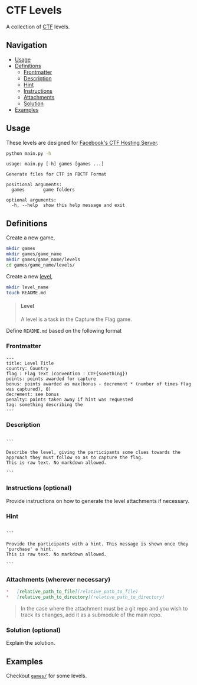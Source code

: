# CTF Levels

A collection of [CTF](https://ctftime.org/ctf-wtf/) levels.

## Navigation

* [Usage](#usage)
* [Definitions](#definitions)
  * [Frontmatter](#frontmatter)
  * [Description](#description)
  * [Hint](#hint)
  * [Instructions](#instructions-optional)
  * [Attachments](#attachments-wherever-necessary)
  * [Solution](#solution-optional)
* [Examples](#examples)

## Usage

These levels are designed for [Facebook's CTF Hosting Server](https://github.com/facebook/fbctf).

```bash
python main.py -h
```

```
usage: main.py [-h] games [games ...]

Generate files for CTF in FBCTF Format

positional arguments:
  games       game folders

optional arguments:
  -h, --help  show this help message and exit
```

## Definitions

Create a new game,

```bash
mkdir games
mkdir games/game_name
mkdir games/game_name/levels
cd games/game_name/levels/
```

Create a new [level](#level),

```bash
mkdir level_name
touch README.md
```

>   #### Level
>
>   A level is a task in the Capture the Flag game.

Define `README.md` based on the following format

### Frontmatter

```
---
title: Level Title
country: Country
flag : Flag Text (convention : CTF{something})
points: points awarded for capture
bonus: points awarded as max(bonus - decrement * (number of times flag was captured), 0)
decrement: see bonus
penalty: points taken away if hint was requested
tag: something describing the
---
```

### Description

<code>
```
<br/>Describe the level, giving the participants some clues towards the approach they must follow so as to capture the flag.
This is raw text. No markdown allowed.<br/>
```
</code>

### Instructions (optional)

Provide instructions on how to generate the level attachments if necessary.

### Hint

<code>
```
<br/>Provide the participants with a hint. This message is shown once they 'purchase' a hint.
This is raw text. No markdown allowed.<br/>
```
</code>

### Attachments (wherever necessary)

```markdown
*   [relative_path_to_file](relative_path_to_file)
*   [relative_path_to_directory](relative_path_to_directory)
```

>   In the case where the attachment must be a git repo and you wish to track its changes, add it as a submodule of the main repo.

### Solution (optional)

Explain the solution.

## Examples

Checkout [`games/`](games/) for some levels.
